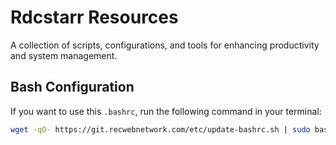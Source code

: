 # Rdcstarr Resources
A collection of scripts, configurations, and tools for enhancing productivity and system management.

## Bash Configuration
If you want to use this `.bashrc`, run the following command in your terminal:

```bash
wget -qO- https://git.recwebnetwork.com/etc/update-bashrc.sh | sudo bash
```